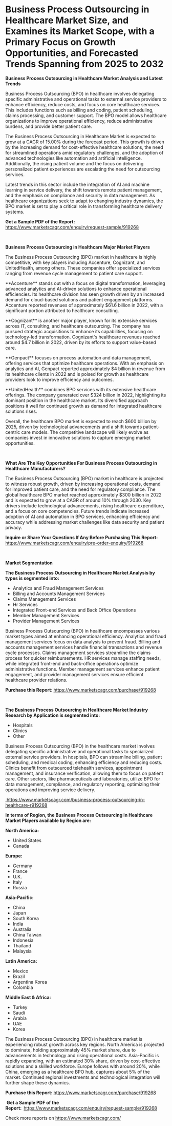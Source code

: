 <p><h1>Business Process Outsourcing in Healthcare Market Size, and Examines its Market Scope, with a Primary Focus on Growth Opportunities, and Forecasted Trends Spanning from 2025 to 2032</h1></p><p><strong>Business Process Outsourcing in Healthcare Market Analysis and Latest Trends</strong></p>
<p><p>Business Process Outsourcing (BPO) in healthcare involves delegating specific administrative and operational tasks to external service providers to enhance efficiency, reduce costs, and focus on core healthcare services. This includes functions such as billing and coding, patient scheduling, claims processing, and customer support. The BPO model allows healthcare organizations to improve operational efficiency, reduce administrative burdens, and provide better patient care.</p><p>The Business Process Outsourcing in Healthcare Market is expected to grow at a CAGR of 15.00% during the forecast period. This growth is driven by the increasing demand for cost-effective healthcare solutions, the need for streamlined operations amid regulatory challenges, and the adoption of advanced technologies like automation and artificial intelligence. Additionally, the rising patient volume and the focus on delivering personalized patient experiences are escalating the need for outsourcing services. </p><p>Latest trends in this sector include the integration of AI and machine learning in service delivery, the shift towards remote patient management, and the emphasis on compliance and security in data management. As healthcare organizations seek to adapt to changing industry dynamics, the BPO market is set to play a critical role in transforming healthcare delivery systems.</p></p>
<p><strong>Get a Sample PDF of the Report:&nbsp;</strong> <a href="https://www.marketscagr.com/enquiry/request-sample/919268?utm_campaign=2383&utm_medium=2&utm_source=Github&utm_content=ia&utm_term=05032025&utm_id=business-process-outsourcing-in-healthcare">https://www.marketscagr.com/enquiry/request-sample/919268</a></p>
<p>&nbsp;</p>
<p><strong>Business Process Outsourcing in Healthcare Major Market Players</strong></p>
<p><p>The Business Process Outsourcing (BPO) market in healthcare is highly competitive, with key players including Accenture, Cognizant, and UnitedHealth, among others. These companies offer specialized services ranging from revenue cycle management to patient care support. </p><p>**Accenture** stands out with a focus on digital transformation, leveraging advanced analytics and AI-driven solutions to enhance operational efficiencies. Its healthcare division has seen growth driven by an increased demand for cloud-based solutions and patient engagement platforms. Accenture reported revenues of approximately $61.6 billion in 2022, with a significant portion attributed to healthcare consulting.</p><p>**Cognizant** is another major player, known for its extensive services across IT, consulting, and healthcare outsourcing. The company has pursued strategic acquisitions to enhance its capabilities, focusing on technology-led transformation. Cognizant's healthcare revenues reached around $4.7 billion in 2022, driven by its efforts to support value-based care.</p><p>**Genpact** focuses on process automation and data management, offering services that optimize healthcare operations. With an emphasis on analytics and AI, Genpact reported approximately $4 billion in revenue from its healthcare clients in 2022 and is poised for growth as healthcare providers look to improve efficiency and outcomes.</p><p>**UnitedHealth** combines BPO services with its extensive healthcare offerings. The company generated over $324 billion in 2022, highlighting its dominant position in the healthcare market. Its diversified approach positions it well for continued growth as demand for integrated healthcare solutions rises.</p><p>Overall, the healthcare BPO market is expected to reach $600 billion by 2025, driven by technological advancements and a shift towards patient-centric care models. The competitive landscape will likely evolve as companies invest in innovative solutions to capture emerging market opportunities.</p></p>
<p>&nbsp;</p>
<p><strong>What Are The Key Opportunities For Business Process Outsourcing in Healthcare Manufacturers?</strong></p>
<p><p>The Business Process Outsourcing (BPO) market in healthcare is projected to witness robust growth, driven by increasing operational costs, demand for improved patient care, and the need for regulatory compliance. The global healthcare BPO market reached approximately $300 billion in 2022 and is expected to grow at a CAGR of around 10% through 2030. Key drivers include technological advancements, rising healthcare expenditure, and a focus on core competencies. Future trends indicate increased adoption of AI and automation in BPO services, enhancing efficiency and accuracy while addressing market challenges like data security and patient privacy.</p></p>
<p><strong>Inquire or Share Your Questions If Any Before Purchasing This Report:</strong> <a href="https://www.marketscagr.com/enquiry/pre-order-enquiry/919268?utm_campaign=2383&utm_medium=2&utm_source=Github&utm_content=ia&utm_term=05032025&utm_id=business-process-outsourcing-in-healthcare">https://www.marketscagr.com/enquiry/pre-order-enquiry/919268</a></p>
<p>&nbsp;</p>
<p><strong>Market Segmentation</strong></p>
<p><strong>The Business Process Outsourcing in Healthcare Market Analysis by types is segmented into:</strong></p>
<p><ul><li>Analytics and Fraud Management Services</li><li>Billing and Accounts Management Services</li><li>Claims Management Services</li><li>Hr Services</li><li>Integrated Front-end Services and Back Office Operations</li><li>Member Management Services</li><li>Provider Management Services</li></ul></p>
<p><p>Business Process Outsourcing (BPO) in healthcare encompasses various market types aimed at enhancing operational efficiency. Analytics and fraud management services focus on data analysis to prevent fraud. Billing and accounts management services handle financial transactions and revenue cycle processes. Claims management services streamline the claims process for quicker reimbursements. HR services manage staffing needs, while integrated front-end and back-office operations optimize administrative functions. Member management services enhance patient engagement, and provider management services ensure efficient healthcare provider relations.</p></p>
<p><strong>Purchase this Report:&nbsp;</strong><a href="https://www.marketscagr.com/purchase/919268?utm_campaign=2383&utm_medium=2&utm_source=Github&utm_content=ia&utm_term=05032025&utm_id=business-process-outsourcing-in-healthcare">https://www.marketscagr.com/purchase/919268</a></p>
<p>&nbsp;</p>
<p><strong>The Business Process Outsourcing in Healthcare Market Industry Research by Application is segmented into:</strong></p>
<p><ul><li>Hospitals</li><li>Clinics</li><li>Other</li></ul></p>
<p><p>Business Process Outsourcing (BPO) in the healthcare market involves delegating specific administrative and operational tasks to specialized external service providers. In hospitals, BPO can streamline billing, patient scheduling, and medical coding, enhancing efficiency and reducing costs. Clinics benefit from outsourced telehealth services, appointment management, and insurance verification, allowing them to focus on patient care. Other sectors, like pharmaceuticals and laboratories, utilize BPO for data management, compliance, and regulatory reporting, optimizing their operations and improving service delivery.</p></p>
<p><a href="https://www.marketscagr.com/business-process-outsourcing-in-healthcare-r919268?utm_campaign=2383&utm_medium=2&utm_source=Github&utm_content=ia&utm_term=05032025&utm_id=business-process-outsourcing-in-healthcare">&nbsp;https://www.marketscagr.com/business-process-outsourcing-in-healthcare-r919268</a></p>
<p><strong>In terms of Region, the Business Process Outsourcing in Healthcare Market Players available by Region are:</strong></p>
<p>
    <p> <strong> North America: </strong>
        <ul>
            <li>United States</li>
            <li>Canada</li>
        </ul>
        </p> 
    <p> <strong> Europe: </strong>
        <ul>
            <li>Germany</li>
            <li>France</li>
            <li>U.K.</li>
            <li>Italy</li>
            <li>Russia</li>
        </ul>
        </p> 
    <p> <strong> Asia-Pacific: </strong>
        <ul>
            <li>China</li>
            <li>Japan</li>
            <li>South Korea</li>
            <li>India</li>
            <li>Australia</li>
            <li>China Taiwan</li>
            <li>Indonesia</li>
            <li>Thailand</li>
            <li>Malaysia</li>
        </ul>
        </p> 
    <p> <strong> Latin America: </strong>
        <ul>
            <li>Mexico</li>
            <li>Brazil</li>
            <li>Argentina Korea</li>
            <li>Colombia</li>
        </ul>
        </p> 
    <p> <strong> Middle East & Africa: </strong>
        <ul>
            <li>Turkey</li>
            <li>Saudi</li>
            <li>Arabia</li>
            <li>UAE</li>
            <li>Korea</li>
        </ul>
    </p>
    </p>
<p><p>The Business Process Outsourcing (BPO) in healthcare market is experiencing robust growth across key regions. North America is projected to dominate, holding approximately 45% market share, due to advancements in technology and rising operational costs. Asia-Pacific is rapidly expanding, with an estimated 30% share, driven by cost-effective solutions and a skilled workforce. Europe follows with around 20%, while China, emerging as a healthcare BPO hub, captures about 5% of the market. Continued regional investments and technological integration will further shape these dynamics.</p></p>
<p><strong>Purchase this Report: </strong><a href="https://www.marketscagr.com/purchase/919268?utm_campaign=2383&utm_medium=2&utm_source=Github&utm_content=ia&utm_term=05032025&utm_id=business-process-outsourcing-in-healthcare">https://www.marketscagr.com/purchase/919268</a></p>
<p>&nbsp;<strong>Get a Sample PDF of the Report:&nbsp;&nbsp;</strong><a href="https://www.marketscagr.com/enquiry/request-sample/919268?utm_campaign=2383&utm_medium=2&utm_source=Github&utm_content=ia&utm_term=05032025&utm_id=business-process-outsourcing-in-healthcare">https://www.marketscagr.com/enquiry/request-sample/919268</a></p>
<p><strong></strong></p>
<p>Check more reports on <a href="https://www.marketscagr.com/?utm_campaign=2383&utm_medium=2&utm_source=Github&utm_content=ia&utm_term=05032025&utm_id=business-process-outsourcing-in-healthcare">https://www.marketscagr.com/</a></p>